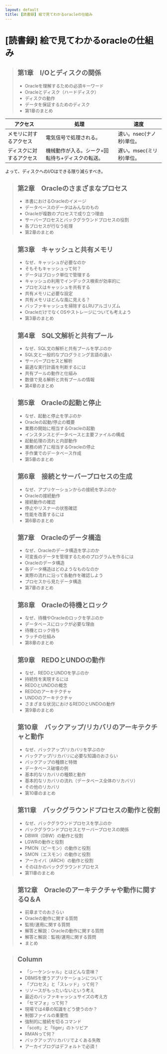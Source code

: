 ```yaml
---
layout: default
title: [読書録] 絵で見てわかるoracleの仕組み
---
```


# [読書録] 絵で見てわかるoracleの仕組み

> ## 第1章　I/Oとディスクの関係
> 
> - Oracleを理解するための必須キーワード
> - Oracleとディスク（ハードディスク）
> - ディスクの動作
> - データを保証するためのディスク
> - 第1章のまとめ

|アクセス|処理|速度|
|---|---|---|
|メモリに対するアクセス|電気信号で処理される。|速い。nsec(ナノ秒)単位。|
|ディスクに対するアクセス|機械動作が入る。シーク+回転待ち+ディスクの転送。|遅い。msec(ミリ秒)単位。|

よって、ディスクへのI/Oはできる限り減らすべき。


> ## 第2章　Oracleのさまざまなプロセス
> 
> - 本書におけるOracleのイメージ
> - データベースのデータはみんなのもの
> - Oracleが複数のプロセスで成り立つ理由
> - サーバープロセスとバックグラウンドプロセスの役割
> - 各プロセスが行なう処理
> - 第2章のまとめ

> ## 第3章　キャッシュと共有メモリ
> 
> - なぜ、キャッシュが必要なのか
> - そもそもキャッシュって何？
> - データはブロック単位で管理する
> - キャッシュの利用でインデックス検索が効率的に
> - プロセスはキャッシュを共有する
> - 共有メモリに必要な設定
> - 共有メモリはどんな風に見える？
> - バッファキャッシュを掃除するLRUアルゴリズム
> - OracleだけでなくOSやストレージについても考えよう
> - 第3章のまとめ

> ## 第4章　SQL文解析と共有プール
> 
> - なぜ、SQL文の解析と共有プールを学ぶのか
> - SQL文と一般的なプログラミング言語の違い
> - サーバープロセスと解析
> - 最適な実行計画を判断するには
> - 共有プールの動作と仕組み
> - 数値で見る解析と共有プールの情報
> - 第4章のまとめ

> ## 第5章　Oracleの起動と停止
> 
> - なぜ、起動と停止を学ぶのか
> - Oracleの起動/停止の概要
> - 業務の開始に相当するOracleの起動
> - インスタンスとデータベースと主要ファイルの構成
> - 起動処理の流れと内部動作
> - 業務の終了に相当するOracleの停止
> - 手作業でのデータベース作成
> - 第5章のまとめ

> ## 第6章　接続とサーバープロセスの生成
> 
> - なぜ、アプリケーションからの接続を学ぶのか
> - Oracleの接続動作
> - 接続動作の確認
> - 停止やリスナーの状態確認
> - 性能を改善するには
> - 第6章のまとめ

> ## 第7章　Oracleのデータ構造
> 
> - なぜ、Oracleのデータ構造を学ぶのか
> - 可変長のデータを管理するためのプログラムを作るには
> - Oracleのデータ構造
> - 各データ構造はどのようなものなのか
> - 実際の流れに沿って各動作を確認しよう
> - プロセスから見たデータ構造
> - 第7章のまとめ

> ## 第8章　Oracleの待機とロック
> 
> - なぜ、待機やOracleのロックを学ぶのか
> - データベースにロックが必要な理由
> - 待機とロック待ち
> - ラッチの仕組み
> - 第8章のまとめ

> ## 第9章　REDOとUNDOの動作
> 
> - なぜ、REDOとUNDOを学ぶのか
> - 持続性を実現するには
> - REDOとUNDOの概念
> - REDOのアーキテクチャ
> - UNDOのアーキテクチャ
> - さまざまな状況におけるREDOとUNDOの動作
> - 第9章のまとめ

> ## 第10章　バックアップ/リカバリのアーキテクチャと動作
> 
> - なぜ、バックアップ/リカバリを学ぶのか
> - バックアップ/リカバリに必要な知識のおさらい
> - バックアップの種類と特徴
> - データベース破壊の例
> - 基本的なリカバリの種類と動作
> - 基本的なリカバリの流れ（データベース全体のリカバリ）
> - その他のリカバリ
> - 第10章のまとめ

> ## 第11章　バックグラウンドプロセスの動作と役割
> 
> - なぜ、バックグラウンドプロセスを学ぶのか
> - バックグラウンドプロセスとサーバープロセスの関係
> - DBWR（DBW）の動作と役割
> - LGWRの動作と役割
> - PMON（ピーモン）の動作と役割
> - SMON（エスモン）の動作と役割
> - アーカイバ（ARCH）の動作と役割
> - そのほかのバックグラウンドプロセス
> - 第11章のまとめ

> ## 第12章　Oracleのアーキテクチャや動作に関するQ＆A
> 
> - 前章までのおさらい
> - Oracleの動作に関する質問
> - 監視/運用に関する質問
> - 解答と解説：Oracleの動作に関する質問
> - 解答と解説：監視/運用に関する質問
> - まとめ

> ## Column
> 
> - 「シーケンシャル」とはどんな意味？
> - DBMSを使うアプリケーションについて
> - 「プロセス」と「スレッド」って何？
> - リソースがもったいないという考え
> - 最近のバッファキャッシュサイズの考え方
> - 「セマフォ」って何？
> - 現場では4章の知識をどう使うのか？
> - 制御ファイルの重要性
> - 強制的に接続を切るコマンド
> - 「scott」と「tiger」のトリビア
> - RMANって何？
> - バックアップ/リカバリでよくある失敗
> - アーカイブログはデフォルトで必須！
